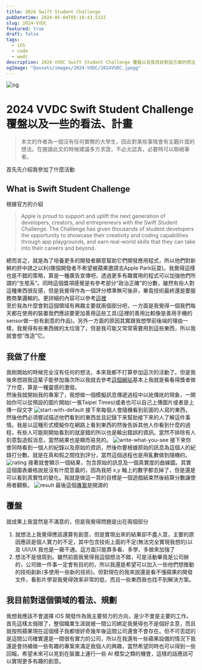 ```yaml
---
title: 2024 Swift Student Challenge
pubDatetime: 2024-05-04T05:18:43.513Z
slug: 2024-VVDC
featured: true
draft: false
tags:
  - iOS
  - code
  - wwdc
description: 2024 VVDC Swift Student Challenge 覆盤以及我目前對這方面的想法
ogImage: "@assets/images/2024-VVDC/2024VVDC.jpegg"
---
```


![og](@assets/images/2024-VVDC/2024VVDC.png)

# 2024 VVDC Swift Student Challenge 覆盤以及一些的看法、計畫

> 本文的作者為一個沒有任何實務的大學生，因此對某些事情會有主觀片面的想法。在閱讀此文的時候建議多方求證，不必太認真，必要時可以聯絡筆者。

首先先介紹我參加了什麼活動

## What is Swift Student Challenge

根據官方的介紹

> Apple is proud to support and uplift the next generation of developers, creators, and entrepreneurs with the Swift Student Challenge. The Challenge has given thousands of student developers the opportunity to showcase their creativity and coding capabilities through app playgrounds, and earn real-world skills that they can take into their careers and beyond.

總而言之，就是為了培養更多的開發者願意幫助它們開發應用程式，所以他們對新鮮的肝中誘之以利(哪個開發者不希望被蘋果邀請去Apple Park玩耍)。我覺得這樣也是不錯的策略，算是一種廣告宣傳吧，透過更多有趣實用的程式可以加強他們所謂的“生態系”。同時這個獎項感覺是有參考部分“政治正確”的分數，雖然有些人對這種東西很反感，但是我覺得作為一個評分標準無可後非，畢竟技術最終還是要服務商業邏輯的。更詳細的內容可以參考[這裡](https://developer.apple.com/swift-student-challenge/)<br>
至於我為什麼會對這個領域有興趣主要就兩個部分吧，一方面是我覺得一個我們每天都在使用的裝置我們應該要更加善用這些工具(這裡的善用比較像是善用手機的sensor做一些有創意的作品)。另外一方面的原因其實跟我想學前後端的理由一樣，我覺得有些東西做的太垃圾了，但是我可能又常常需要用到這些東西，所以我就會想“改造”它。

## 我做了什麼

我剛開始的時候完全沒有任何的想法，本來我都不打算參加這次的活動了。但是我後來想說我這輩子能參加幾次所以我就去參考[這個網站](https://www.wwdcscholars.com/?utm_source=pocket_saves)基本上我就是看看得獎者做了什麼，算是一種靈感的激發。<br>
然後我就開始我的專案了，我想做一個模擬訊息傳遞過程中以訛傳訛的現象，一開始你可以從預設的圖片開始(一張Taipei Times)或者也可以自己上傳圖片或者是上傳一段文字
![start-with-default](@assets/images/2024-VVDC/start-with-default.png)
接下來每個人會隨機看到前面的人寫的東西，然後他們必須嘗試描述他們看到的東西並且記錄下來幫助接下來的人了解這件事情。我是以這種形式模擬你在網路上看到東西的然後告訴其他人你看到什麼的過程，有些人可能剛開始看到的就是錯的所以也是輸出錯誤的資訊。當然不排除有人刻意製造假消息，當然結果也是顯而易見的。
![write-what-you-see](@assets/images/2024-VVDC/write-down.png)
接下來你會同時看到一個人的紀錄以及原始的資訊，然後你要根據原始的訊息為這個人的紀錄打分數。就是在真和假之間找到評分，當然這個過程也是用亂數做到隨機的。
![rating](@assets/images/2024-VVDC/rating.png)
接著就會顯示一個結果，包含原始的訊息及一個真實度的曲線圖。其實這個圖表嚴格說是沒有什麼意義的，因為我把 x,y 軸上的數字都去掉了，但是還是可以看到真實性的變化。我就是做這一頁的目標是一個遊戲結束然後結算分數讓使用者觀察。
![result](@assets/images/2024-VVDC/result.png)
最後這個[專案](https://github.com/cantpr09ram/2024-SwiftStudentChallenge)是開源的

## 覆盤

就成果上我當然是不滿意的，但是我覺得問題是出在兩個部分

1. 就想法上我覺得應該還算有創意，但是實現出來的結果卻不盡人意，主要的原因應該是個人實力的不足，其中包含技術上面的不足(無法完全實現我想的)以及 UI/UX 我也是一竅不通。這方面只能靠多看、多學、多做來加強了
2. 想法不是很周到。雖然前面我覺得我這個想法不錯，可是活動畢竟是公司辦的，公司做一件事一定會有目的的，所以我還是希望可以加入一些他們想推動的技術創新(多使用一些新的技術)。但對現在的我來說還是看不懂蘋果的開發文件，看影片學習我覺得效率非常的低，而且一些東西我也找不到解決方案。

## 我目前對這個領域的看法、規劃

我想我應該不會選擇 iOS 開發作為我主要努力的方向，是少不會是主要的工作。首先這樣太侷限了，整個職業生涯就被一間公司綁定我覺得也不是個好主意，而且就按照蘋果現在這個樣子我都很好奇幾年後這間公司還會不會存在。但不可否認的是這間公司確實還是一間很有實力的公司，所以在我還有一些蘋果設備的情況下我還是會持續做一些有趣的專案來滿足我個人的興趣，當然希望同時也可以得到一些回報。希望未來可以見到在裝置上運行一些 AI 模型之類的機會，這樣的話應該可以實現更多有趣的創意。
